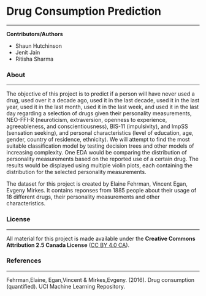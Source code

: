 # Drug Consumption Prediction
***

**Contributors/Authors**

- Shaun Hutchinson
- Jenit Jain
- Ritisha Sharma

### About
***

The objective of this project is to predict if a person will have never used a drug, used over it a decade ago, used it in the last decade, used it in the last year, used it in the last month, used it in the last week, and used it in the last day regarding a selection of drugs given their personality measurements, NEO-FFI-R (neuroticism, extraversion, openness to experience, agreeableness, and conscientiousness), BIS-11 (impulsivity), and ImpSS (sensation seeking), and personal characteristics (level of education, age, gender, country of residence, ethnicity). We will attempt to find the most suitable classification model by testing decision trees and other models of increasing complexity. One EDA would be comparing the distribution of personality measurements based on the reported use of a certain drug. The results would be displayed using multiple violin plots, each containing the distribution for the selected personality measurements.

The dataset for this project is created by Elaine Fehrman, Vincent Egan, Evgeny Mirkes. It contains reponses from 1885 people about their usage of 18 different drugs, their personality measurements and other characteristics.

### License
***
All material for this project is made available under the **Creative Commons Attribution 2.5 Canada License** ([CC BY 4.0 CA](https://creativecommons.org/licenses/by-nc-nd/4.0/)).
### References
***
Fehrman,Elaine, Egan,Vincent & Mirkes,Evgeny. (2016). Drug consumption (quantified). UCI Machine Learning Repository.